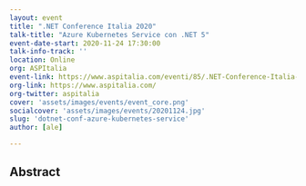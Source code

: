```yaml
---
layout: event
title: ".NET Conference Italia 2020"
talk-title: "Azure Kubernetes Service con .NET 5"
event-date-start: 2020-11-24 17:30:00
talk-info-track: ''
location: Online
org: ASPItalia
event-link: https://www.aspitalia.com/eventi/85/.NET-Conference-Italia-2020-Online.aspx
org-link: https://www.aspitalia.com/
org-twitter: aspitalia
cover: 'assets/images/events/event_core.png'
socialcover: 'assets/images/events/20201124.jpg'
slug: 'dotnet-conf-azure-kubernetes-service'
author: [ale]

---
```

## Abstract